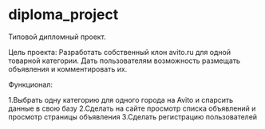 # diploma_project
Типовой дипломный проект.

Цель проекта: Разработать собственный клон avito.ru для одной товарной категории. Дать пользователям возможность размещать объявления и комментировать их.

Функционал:

1.Выбрать одну категорию для одного города на  Avito и спарсить данные в свою базу
2.Сделать на сайте просмотр списка объявлений и просмотр страницы объявления
3.Сделать регистрацию пользователей
